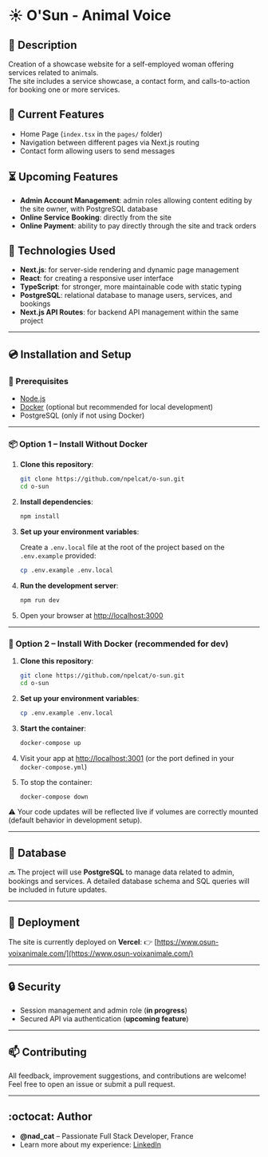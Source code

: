# ☀️ O'Sun - Animal Voice

## 📜 Description

Creation of a showcase website for a self-employed woman offering services related to animals.  
The site includes a service showcase, a contact form, and calls-to-action for booking one or more services.

## 🎉 Current Features

- Home Page (`index.tsx` in the `pages/` folder)
- Navigation between different pages via Next.js routing
- Contact form allowing users to send messages

## ⏳ Upcoming Features

- **Admin Account Management**: admin roles allowing content editing by the site owner, with PostgreSQL database
- **Online Service Booking**: directly from the site
- **Online Payment**: ability to pay directly through the site and track orders

## 🔬 Technologies Used

- **Next.js**: for server-side rendering and dynamic page management
- **React**: for creating a responsive user interface
- **TypeScript**: for stronger, more maintainable code with static typing
- **PostgreSQL**: relational database to manage users, services, and bookings
- **Next.js API Routes**: for backend API management within the same project

---

## 💿 Installation and Setup

### 🔧 Prerequisites

- [Node.js](https://nodejs.org/)
- [Docker](https://www.docker.com/) (optional but recommended for local development)
- PostgreSQL (only if not using Docker)

---

### 📦 Option 1 – Install Without Docker

1. **Clone this repository**:

   ```bash
   git clone https://github.com/npelcat/o-sun.git
   cd o-sun
   ```

2. **Install dependencies**:

   ```bash
   npm install
   ```

3. **Set up your environment variables**:

   Create a `.env.local` file at the root of the project based on the `.env.example` provided:

   ```bash
   cp .env.example .env.local
   ```

4. **Run the development server**:

   ```bash
   npm run dev
   ```

5. Open your browser at [http://localhost:3000](http://localhost:3000)

---

### 🐳 Option 2 – Install With Docker (recommended for dev)

1. **Clone this repository**:

   ```bash
   git clone https://github.com/npelcat/o-sun.git
   cd o-sun
   ```

2. **Set up your environment variables**:

   ```bash
   cp .env.example .env.local
   ```

3. **Start the container**:

   ```bash
   docker-compose up
   ```

4. Visit your app at [http://localhost:3001](http://localhost:3001) (or the port defined in your `docker-compose.yml`)

5. To stop the container:

   ```bash
   docker-compose down
   ```

⚠️ Your code updates will be reflected live if volumes are correctly mounted (default behavior in development setup).

---

## 💾 Database

🔜 The project will use **PostgreSQL** to manage data related to admin, bookings and services.
A detailed database schema and SQL queries will be included in future updates.

---

## 🌱 Deployment

The site is currently deployed on **Vercel**:
👉 [https://www.osun-voixanimale.com/](https://www.osun-voixanimale.com/)

---

## 🔒 Security

- Session management and admin role (**in progress**)
- Secured API via authentication (**upcoming feature**)

---

## 📫 Contributing

All feedback, improvement suggestions, and contributions are welcome!
Feel free to open an issue or submit a pull request.

---

## \:octocat: Author

- **@nad_cat** – Passionate Full Stack Developer, France
- Learn more about my experience: [LinkedIn](https://www.linkedin.com/in/nadege-pelcat/)
